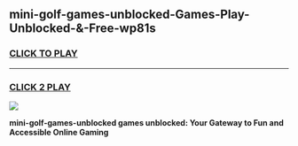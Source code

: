 
## mini-golf-games-unblocked-Games-Play-Unblocked-&-Free-wp81s
<h3>
<a href="https://premium76.site?title=mini-golf-games-unblocked&ref=24A">CLICK TO PLAY</a></h3>
<hr>

<h3>
<a href="https://premium76.site?title=mini-golf-games-unblocked&ref=24A">CLICK 2 PLAY</a>
  
</h3>

<a href="https://premium76.site?title=mini-golf-games-unblocked&ref=24A"><img src="https://clearcache.store/games.png"></a>


**mini-golf-games-unblocked games unblocked: Your Gateway to Fun and Accessible Online Gaming**
